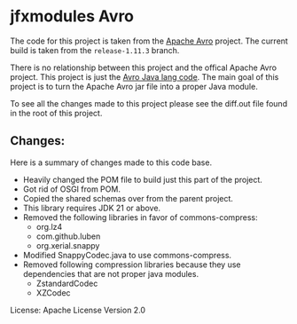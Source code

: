# jfxmodules Avro

The code for this project is taken from the [Apache Avro](https://github.com/apache/avro)
project. The current build is taken from the `release-1.11.3` branch.

There is no relationship between this project and the offical Apache Avro project. This project
is just the [Avro Java lang code](https://github.com/apache/avro/tree/main/lang/java/avro). The main
goal of this project is to turn the Apache Avro jar file into a proper
Java module. 

To see all the changes made to this project please see the diff.out file found
in the root of this project.

## Changes:
Here is a summary of changes made to this code base.

- Heavily changed the POM file to build just this part of the project.
- Got rid of OSGI from POM.
- Copied the shared schemas over from the parent project.
- This library requires JDK 21 or above.
- Removed the following libraries in favor of commons-compress:
    - org.lz4
    - com.github.luben
    - org.xerial.snappy
- Modified SnappyCodec.java to use commons-compress.
- Removed following compression libraries because they use dependencies that are 
not proper java modules.
    - ZstandardCodec
    - XZCodec

License: Apache License Version 2.0




